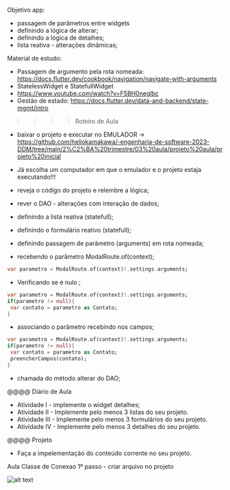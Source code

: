 Objetivo app:
- passagem de parâmetros entre widgets
 - definindo a lógica de alterar;
 - definindo a lógica de detalhes;
- lista reativa - alterações dinâmicas;

Material de estudo:
- Passagem de argumento pela rota nomeada: https://docs.flutter.dev/cookbook/navigation/navigate-with-arguments
- StatelessWidget e StatefullWidget
 - https://www.youtube.com/watch?v=F5BH0neglbc
- Gestão de estado: https://docs.flutter.dev/data-and-backend/state-mgmt/intro


>>>> Roteiro de Aula
- baixar o projeto e executar no EMULADOR → https://github.com/heliokamakawa/-engenharia-de-software-2023-DDM/tree/main/2%C2%BA%20trimestre/03%20aula/projeto%20aula/projeto%20inicial
- Já escolha um computador em que o emulador e o projeto estaja executando!!!
- reveja o código do projeto e relembre a lógica;
- rever o DAO - alterações com interação de dados; 

- definindo a lista reativa (statefull);
- definindo o formulário reativo (statefull);

- definindo passagem de parâmetro (arguments) em rota nomeada;
- recebendo o parâmetro ModalRoute.of(context);
```dart
var parametro = ModalRoute.of(context)!.settings.arguments;
```
- Verificando se é nulo ;
```dart
var parametro = ModalRoute.of(context)!.settings.arguments;
if(parametro != null){
 var contato = parametro as Contato;
} 
```
- associando o parâmetro recebindo nos campos; 
```dart
var parametro = ModalRoute.of(context)!.settings.arguments;
if(parametro != null){
 var contato = parametro as Contato;
 preencherCampos(contato);
} 
```
- chamada do método alterar do DAO;

@@@@ Diário de Aula
- Atividade I - implemente o widget detalhes;
- Atividade II - Implemente pelo menos 3 listas do seu projeto.
- Atividade III - Implemente pelo menos 3 formulários do seu projeto.
- Atividade IV - Implemente pelo menos 3 detalhes do seu projeto.

@@@@ Projeto
- Faça a impelementação do conteúdo corrente no seu projeto.

Aula
Classe de Conexao
1º passo - criar arquivo no projeto

![alt text]([http://url/to/img.png](https://github.com/heliokamakawa/-engenharia-de-software-2023-DDM/blob/main/2%C2%BA%20trimestre/03%20aula/arquivos/criar_arquivo.png))



